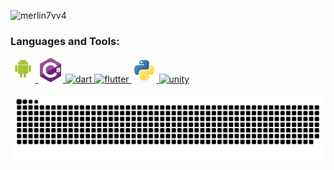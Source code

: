 <p align="left"> <img src="https://komarev.com/ghpvc/?username=merlin7vv4&label=Profile%20views&color=0e75b6&style=flat" alt="merlin7vv4" /> </p>


<p align="left">
</p>

<h3 align="left">Languages and Tools:</h3>
<p align="left"> <a href="https://developer.android.com" target="_blank" rel="noreferrer"> <img src="https://raw.githubusercontent.com/devicons/devicon/master/icons/android/android-original-wordmark.svg" alt="android" width="40" height="40"/> </a> <a href="https://www.w3schools.com/cs/" target="_blank" rel="noreferrer"> <img src="https://raw.githubusercontent.com/devicons/devicon/master/icons/csharp/csharp-original.svg" alt="csharp" width="40" height="40"/> </a> <a href="https://dart.dev" target="_blank" rel="noreferrer"> <img src="https://www.vectorlogo.zone/logos/dartlang/dartlang-icon.svg" alt="dart" width="40" height="40"/> </a> <a href="https://flutter.dev" target="_blank" rel="noreferrer"> <img src="https://www.vectorlogo.zone/logos/flutterio/flutterio-icon.svg" alt="flutter" width="40" height="40"/> </a> <a href="https://www.python.org" target="_blank" rel="noreferrer"> <img src="https://raw.githubusercontent.com/devicons/devicon/master/icons/python/python-original.svg" alt="python" width="40" height="40"/> </a> <a href="https://unity.com/" target="_blank" rel="noreferrer"> <img src="https://www.vectorlogo.zone/logos/unity3d/unity3d-icon.svg" alt="unity" width="40" height="40"/> </a> </p>



<picture>
  <source media="(prefers-color-scheme: dark)" srcset="https://raw.githubusercontent.com/merlin7vv4/merlin7vv4/output/github-contribution-grid-snake-dark.svg">
  <source media="(prefers-color-scheme: light)" srcset="https://raw.githubusercontent.com/merlin7vv4/merlin7vv4/output/github-contribution-grid-snake.svg">
  <img alt="github contribution grid snake animation" src="https://raw.githubusercontent.com/merlin7vv4/merlin7vv4/output/github-contribution-grid-snake.svg">
</picture>

